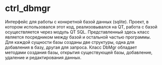 # ctrl_dbmgr
Интерфейс для работы с конкретной базой данных (sqlite). Проект, в котором использовался этот код, реализовывался на QT, работа с базой осуществляется через модуль QT SQL. Представленный здесь класс является посредником между базой и остальной частью программы.
Для каждой сущности базы созданы две структуры, одна для добавления в базу, другая для запроса. Класс DbMgr обладает методами создания базы, открытия существующей базы, добавление, удаление и редактирования данных.
